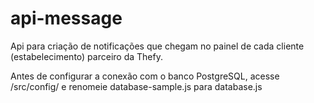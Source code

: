 # api-message
Api para criação de notificações que chegam no painel de cada cliente (estabelecimento) parceiro da Thefy. 

Antes de configurar a conexão com o banco PostgreSQL, acesse /src/config/ e renomeie database-sample.js 
para database.js
